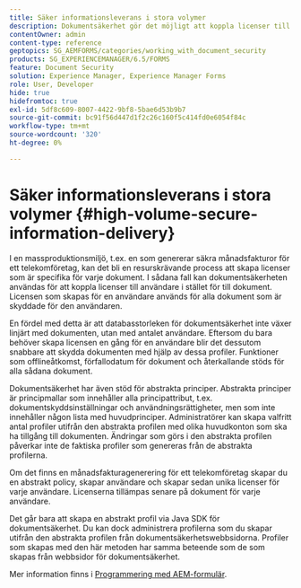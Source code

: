 ```yaml
---
title: Säker informationsleverans i stora volymer
description: Dokumentsäkerhet gör det möjligt att koppla licenser till användare i stället för till dokument i massproduktionsmiljöer.
contentOwner: admin
content-type: reference
geptopics: SG_AEMFORMS/categories/working_with_document_security
products: SG_EXPERIENCEMANAGER/6.5/FORMS
feature: Document Security
solution: Experience Manager, Experience Manager Forms
role: User, Developer
hide: true
hidefromtoc: true
exl-id: 5df8c609-8007-4422-9bf8-5bae6d53b9b7
source-git-commit: bc91f56d447d1f2c26c160f5c414fd0e6054f84c
workflow-type: tm+mt
source-wordcount: '320'
ht-degree: 0%

---
```


# Säker informationsleverans i stora volymer {#high-volume-secure-information-delivery}

I en massproduktionsmiljö, t.ex. en som genererar säkra månadsfakturor för ett telekomföretag, kan det bli en resurskrävande process att skapa licenser som är specifika för varje dokument. I sådana fall kan dokumentsäkerheten användas för att koppla licenser till användare i stället för till dokument. Licensen som skapas för en användare används för alla dokument som är skyddade för den användaren.

En fördel med detta är att databasstorleken för dokumentsäkerhet inte växer linjärt med dokumenten, utan med antalet användare. Eftersom du bara behöver skapa licensen en gång för en användare blir det dessutom snabbare att skydda dokumenten med hjälp av dessa profiler. Funktioner som offlineåtkomst, förfallodatum för dokument och återkallande stöds för alla sådana dokument.

Dokumentsäkerhet har även stöd för abstrakta principer. Abstrakta principer är principmallar som innehåller alla principattribut, t.ex. dokumentskyddsinställningar och användningsrättigheter, men som inte innehåller någon lista med huvudprinciper. Administratörer kan skapa valfritt antal profiler utifrån den abstrakta profilen med olika huvudkonton som ska ha tillgång till dokumenten. Ändringar som görs i den abstrakta profilen påverkar inte de faktiska profiler som genereras från de abstrakta profilerna.

Om det finns en månadsfakturagenerering för ett telekomföretag skapar du en abstrakt policy, skapar användare och skapar sedan unika licenser för varje användare. Licenserna tillämpas senare på dokument för varje användare.

Det går bara att skapa en abstrakt profil via Java SDK för dokumentsäkerhet. Du kan dock administrera profilerna som du skapar utifrån den abstrakta profilen från dokumentsäkerhetswebbsidorna. Profiler som skapas med den här metoden har samma beteende som de som skapas från webbsidor för dokumentsäkerhet.

Mer information finns i [Programmering med AEM-formulär](https://www.adobe.com/go/learn_aemforms_programming_63).
